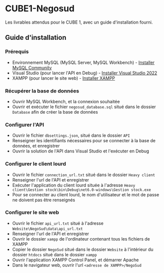 # CUBE1-Negosud
Les livrables attendus pour le CUBE 1, avec un guide d'installation fourni.

## Guide d'installation

### Prérequis
- Environnement MySQL (MySQL Server, MySQL Workbench) - [Installer MySQL Community](https://dev.mysql.com/downloads/installer/)
- Visual Studio (pour lancer l'API en Debug) - [Installer Visual Studio 2022](https://visualstudio.microsoft.com/fr/downloads/)
- XAMPP (pour lancer le site web) - [Installer XAMPP](https://www.apachefriends.org/download.html)

### Récupérer la base de données

- Ouvrir MySQL Workbench, et la connexion souhaitée
- Ouvrir et exécuter le fichier `negosud_database.sql` situé dans le dossier `Database` afin de créer la base de données

### Configurer l'API

- Ouvrir le fichier `dbsettings.json`, situé dans le dossier `API`
- Renseigner les identifiants nécessaires pour se connecter à la base de données, et enregistrer 
- Ouvrir la solution de l'API dans Visual Studio et l'exécuter en Debug

### Configurer le client lourd

- Ouvrir le fichier `connection_url.txt` situé dans le dossier `Heavy client`
- Renseigner l'url de l'API et enregistrer
- Exécuter l'application du client lourd située à l'adresse `Heavy client\Gestion stock\bin\Debug\net6.0-windows\Gestion stock.exe`
- Pour se connecter au client lourd, le nom d'utilisateur et le mot de passe ne doivent pas être renseignés

### Configurer le site web

- Ouvrir le fichier `api_url.txt` situé à l'adresse `Website\NegoSud\data\api_url.txt`
- Renseigner l'url de l'API et enregistrer
- Ouvrir le dossier `xampp` de l'ordinateur contenant tous les fichiers de XAMPP
- Copier le dossier `NegoSud` situé dans le dossier `Website` à l'intérieur du dossier `htdocs` situé dans le dossier `xampp`
- Ouvrir l'application XAMPP Control Panel, et démarrer Apache
- Dans le navigateur web, ouvrir l'url `<adresse de XAMPP>/NegoSud`
